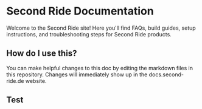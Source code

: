 # Second Ride Documentation

Welcome to the Second Ride site! Here you'll find FAQs, build guides, setup instructions, and troubleshooting steps for Second Ride products. 

## How do I use this?

You can make helpful changes to this doc by editing the markdown files in this repository. Changes will immediately show up in the docs.second-ride.de website.

## Test
